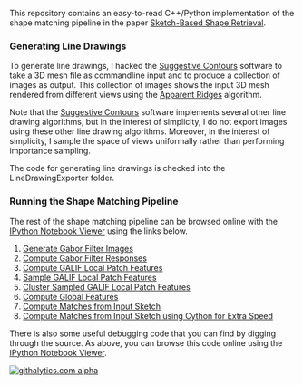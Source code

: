 This repository contains an easy-to-read C++/Python implementation of the shape matching pipeline in the paper <a href='http://cybertron.cg.tu-berlin.de/eitz/projects/sbsr/'>Sketch-Based Shape Retrieval</a>.

### Generating Line Drawings

To generate line drawings, I hacked the <a href='http://gfx.cs.princeton.edu/gfx/proj/sugcon/'>Suggestive Contours</a> software to take a 3D mesh file as commandline input and to produce a collection of images as output. This collection of images shows the input 3D mesh rendered from different views using the <a href='http://people.csail.mit.edu/tjudd/apparentridges.html'>Apparent Ridges</a> algorithm.

Note that the <a href='http://gfx.cs.princeton.edu/gfx/proj/sugcon/'>Suggestive Contours</a> software implements several other line drawing algorithms, but in the interest of simplicity, I do not export images using these other line drawing algorithms. Moreover, in the interest of simplicity, I sample the space of views uniformally rather than performing importance sampling.

The code for generating line drawings is checked into the LineDrawingExporter folder.

### Running the Shape Matching Pipeline

The rest of the shape matching pipeline can be browsed online with the <a href='http://nbviewer.ipython.org/'>IPython Notebook Viewer</a> using the links below.

1. <a href='http://nbviewer.ipython.org/urls/raw.github.com/mroberts3000/SketchBasedShapeRetrieval/master/SketchBasedShapeRetrieval/IPython/01 Generate Gabor Filters.ipynb'>Generate Gabor Filter Images</a>
2. <a href='http://nbviewer.ipython.org/urls/raw.github.com/mroberts3000/SketchBasedShapeRetrieval/master/SketchBasedShapeRetrieval/IPython/02 Compute Gabor Filter Responses.ipynb'>Compute Gabor Filter Responses</a>
3. <a href='http://nbviewer.ipython.org/urls/raw.github.com/mroberts3000/SketchBasedShapeRetrieval/master/SketchBasedShapeRetrieval/IPython/03 Compute GALIF Local Patch Features.ipynb'>Compute GALIF Local Patch Features</a>
4. <a href='http://nbviewer.ipython.org/urls/raw.github.com/mroberts3000/SketchBasedShapeRetrieval/master/SketchBasedShapeRetrieval/IPython/04 Sample GALIF Local Patch Features.ipynb'>Sample GALIF Local Patch Features</a>
5. <a href='http://nbviewer.ipython.org/urls/raw.github.com/mroberts3000/SketchBasedShapeRetrieval/master/SketchBasedShapeRetrieval/IPython/05 Cluster Sampled GALIF Local Patch Features.ipynb'>Cluster Sampled GALIF Local Patch Features</a>
6. <a href='http://nbviewer.ipython.org/urls/raw.github.com/mroberts3000/SketchBasedShapeRetrieval/master/SketchBasedShapeRetrieval/IPython/06 Compute Global Features.ipynb'>Compute Global Features</a>
7. <a href='http://nbviewer.ipython.org/urls/raw.github.com/mroberts3000/SketchBasedShapeRetrieval/master/SketchBasedShapeRetrieval/IPython/07 Compute Matches from Input Sketch.ipynb'>Compute Matches from Input Sketch</a>
8. <a href='http://nbviewer.ipython.org/urls/raw.github.com/mroberts3000/SketchBasedShapeRetrieval/master/SketchBasedShapeRetrieval/IPython/08 Compute Matches from Input Sketch (Cython).ipynb'>Compute Matches from Input Sketch using Cython for Extra Speed</a>

There is also some useful debugging code that you can find by digging through the source. As above, you can browse this code online using the <a href='http://nbviewer.ipython.org/'>IPython Notebook Viewer</a>.

[![githalytics.com alpha](https://cruel-carlota.pagodabox.com/3df96319dd517d78163c9bf0d26a1047 "githalytics.com")](http://githalytics.com/mroberts3000/SketchBasedShapeRetrieval)
